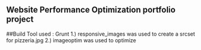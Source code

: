 ## Website Performance Optimization portfolio project

##Build Tool used : Grunt
1.) responsive_images was used to create a srcset for pizzeria.jpg
2.) imageoptim was used to optimize
